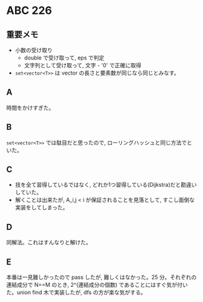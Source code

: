 # ABC 226

## 重要メモ

- 小数の受け取り
  - double で受け取って, eps で判定
  - 文字列として受け取って, 文字 - '0' で正確に取得
- `set<vector<T>>` は vector の長さと要素数が同じなら同じとみなす。

## A

時間をかけすぎた。

## B

`set<vector<T>>` では駄目だと思ったので, ローリングハッシュと同じ方法でといた。

## C

- 技を全て習得しているではなく, どれか1つ習得している(Dijkstra)だと勘違いしていた。
- 解くことは出来たが, A_i,j < i が保証されることを見落として, すこし面倒な実装をしてしまった。

## D

同解法。これはすんなりと解けた。

## E

本番は一見難しかったので pass したが, 難しくはなかった。25 分。それぞれの連結成分で N==M のとき, 2^(連結成分の個数) であることにはすぐ気が付いた。union find 木で実装したが, dfs の方が楽な気がする。
